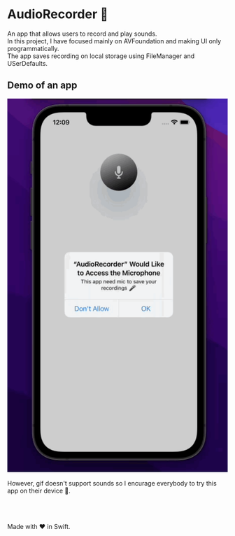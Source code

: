 # AudioRecorder 🎤
An app that allows users to record and play sounds. </br>
In this project, I have focused mainly on AVFoundation and making UI only programmatically. </br>
The app saves recording on local storage using FileManager and USerDefaults. </br>

## Demo of an app

<img src="readme_files/rec_demo.gif" alt="demo_gif" width="736"/> </br>

However, gif doesn't support sounds so I encurage everybody to try this app on their device 🥰.

</br></br></br>
Made with ♥️ in Swift.
